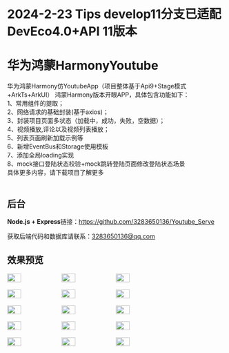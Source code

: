 # 2024-2-23 Tips develop11分支已适配DevEco4.0+API 11版本

# 华为鸿蒙HarmonyYoutube
华为鸿蒙Harmony仿YoutubeApp（项目整体基于Api9+Stage模式+ArkTs+ArkUI）
鸿蒙Harmony版本开眼APP，具体包含功能如下：<br>
1、常用组件的提取；<br>
2、网络请求的基础封装(基于axios)；<br>
3、封装项目页面多状态（加载中，成功，失败，空数据）；<br>
4、视频播放,评论以及视频列表播放；<br>
5、列表页面刷新加载示例等<br>
6、新增EventBus和Storage使用模板<br>
7、添加全局loading实现<br>
8、mock接口登陆状态校验+mock跳转登陆页面修改登陆状态场景<br>
具体更多内容，请下载项目了解更多<br><br>

## 后台

**Node.js + Express**链接：https://github.com/3283650136/Youtube_Serve <br>

获取后端代码和数据库请联系：3283650136@qq.com

## 效果预览

<div style="display: flex; flex-direction: row">
<img src="https://note.youdao.com/s/KogOHTFU" width="25%">
<img src="https://note.youdao.com/s/KTD2T1KH" width="25%">
<img src="https://note.youdao.com/s/8tflnIJW" width="25%">
</div>

<br/>

<div style="display: flex; flex-direction: row">
<img src="https://note.youdao.com/s/ZlKA83Rn" width="25%">
<img src="https://note.youdao.com/s/JBuGbc0l" width="25%">
<img src="https://note.youdao.com/s/XWAGYwwW" width="25%">
</div>

<br/>

<div style="display: flex; flex-direction: row">
<img src="https://note.youdao.com/s/1bFcpqcR" width="25%">
<img src="https://note.youdao.com/s/1CJKkR9J" width="25%">
<img src="https://note.youdao.com/s/XaWClM6j" width="25%">
</div>

<br/>

<div style="display: flex; flex-direction: row">
<img src="https://note.youdao.com/s/XTflDr7E" width="25%">
<img src="https://note.youdao.com/s/bzh0hEzs" width="25%">
<img src="https://note.youdao.com/s/6UU5pU4v" width="25%">
</div>

<br/>

<div style="display: flex; flex-direction: row">
<img src="https://s2.loli.net/2023/11/29/f62m8uPFqsYOdtp.png" width="25%">
<img src="https://s2.loli.net/2023/11/29/52vDjhPWNxpUce7.png" width="25%">
<img src="https://s2.loli.net/2023/11/29/BgCDhOxomzAikKr.png" width="25%">
</div>
<br/>
